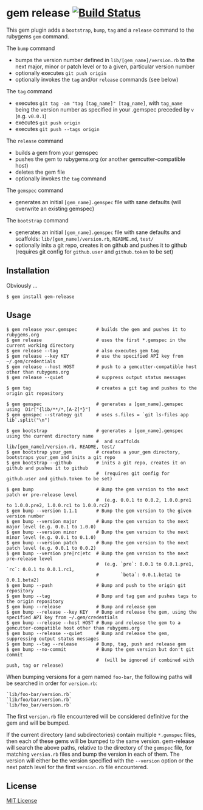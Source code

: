 # gem release [![Build Status](https://secure.travis-ci.org/svenfuchs/gem-release.png)](http://travis-ci.org/svenfuchs/gem-release)

This gem plugin adds a `bootstrap`, `bump`, `tag` and a `release` command to the rubygems `gem` command.

The `bump` command

 * bumps the version number defined in `lib/[gem_name]/version.rb` to the next major, minor or patch level or to a given, particular version number
 * optionally executes `git push origin`
 * optionally invokes the `tag` and/or `release` commands (see below)

The `tag` command

 * executes `git tag -am "tag [tag_name]" [tag_name]`, with `tag_name` being the version number as specified in your .gemspec preceded  by `v` (e.g. `v0.0.1`)
 * executes `git push origin`
 * executes `git push --tags origin`

The `release` command

 * builds a gem from your gemspec
 * pushes the gem to rubygems.org (or another gemcutter-compatible host)
 * deletes the gem file
 * optionally invokes the `tag` command

The `gemspec` command

 * generates an initial `[gem_name].gemspec` file with sane defaults (will overwrite an existing gemspec)

The `bootstrap` command

 * generates an initial `[gem_name].gemspec` file with sane defaults and scaffolds: `lib/[gem_name]/version.rb`, `README.md`, `test/`
 * optionally inits a git repo, creates it on github and pushes it to github (requires git config for `github.user` and `github.token` to be set)

## Installation

Obviously ...

    $ gem install gem-release

## Usage

    $ gem release your.gemspec       # builds the gem and pushes it to rubygems.org
    $ gem release                    # uses the first *.gemspec in the current working directory
    $ gem release --tag              # also executes gem tag
    $ gem release --key KEY          # use the specified API key from ~/.gem/credentials
    $ gem release --host HOST        # push to a gemcutter-compatible host other than rubygems.org
    $ gem release --quiet            # suppress output status messages

    $ gem tag                        # creates a git tag and pushes to the origin git repository

    $ gem gemspec                    # generates a [gem_name].gemspec using  Dir["{lib/**/*,[A-Z]*}"]
    $ gem gemspec --strategy git     # uses s.files = `git ls-files app lib`.split("\n")

    $ gem bootstrap                  # generates a [gem_name].gemspec using the current directory name
                                     #  and scaffolds lib/[gem_name]/version.rb, README, test/
    $ gem bootstrap your_gem         # creates a your_gem directory, bootstraps your_gem and inits a git repo
    $ gem bootstrap --github         # inits a git repo, creates it on github and pushes it to github
                                     #  (requires git config for github.user and github.token to be set)

    $ gem bump                       # Bump the gem version to the next patch or pre-release level
                                     #  (e.g. 0.0.1 to 0.0.2, 1.0.0.pre1 to 1.0.0.pre2, 1.0.0.rc1 to 1.0.0.rc2)
    $ gem bump --version 1.1.1       # Bump the gem version to the given version number
    $ gem bump --version major       # Bump the gem version to the next major level (e.g. 0.0.1 to 1.0.0)
    $ gem bump --version minor       # Bump the gem version to the next minor level (e.g. 0.0.1 to 0.1.0)
    $ gem bump --version patch       # Bump the gem version to the next patch level (e.g. 0.0.1 to 0.0.2)
    $ gem bump --version pre|rc|etc  # Bump the gem version to the next pre-release level
                                     #  (e.g. `pre`: 0.0.1 to 0.0.1.pre1, `rc`: 0.0.1 to 0.0.1.rc1,
                                     #        `beta`: 0.0.1.beta1 to 0.0.1.beta2)
    $ gem bump --push                # Bump and push to the origin git repository
    $ gem bump --tag                 # Bump and tag gem and pushes tags to the origin repository
    $ gem bump --release             # Bump and release gem
    $ gem bump --release --key KEY   # Bump and release the gem, using the specified API key from ~/.gem/credentials
    $ gem bump --release --host HOST # Bump and release the gem to a gemcutter-compatible host other than rubygems.org
    $ gem bump --release --quiet     # Bump and release the gem, suppressing output status messages
    $ gem bump --tag --release       # Bump, tag, push and release gem
    $ gem bump --no-commit           # Bump the gem version but don't git commit
                                     #  (will be ignored if combined with push, tag or release)

When bumping versions for a gem named `foo-bar`, the following paths will be searched in order for `version.rb`:

    `lib/foo-bar/version.rb`
    `lib/foo/bar/version.rb`
    `lib/foo_bar/version.rb`

The first `version.rb` file encountered will be considered definitive for the gem and will be bumped.

If the current directory (and subdirectories) contain multiple `*.gemspec` files, then each of these gems will be bumped
to the same version. gem-release will search the above paths, relative to the directory of the `gemspec` file, for
matching `version.rb` files and bump the version in each of them. The version will either be the version specified with
the `--version` option or the next patch level for the first `version.rb` file encountered.

## License

[MIT License](https://github.com/svenfuchs/gem-release/blob/master/MIT-LICENSE)
